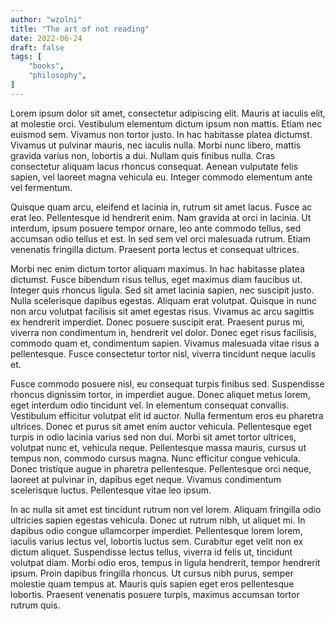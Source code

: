 ```yaml
---
author: "wzolni"
title: "The art of not reading"
date: 2022-06-24
draft: false
tags: [
    "books",
    "philosophy",
]
---
```


Lorem ipsum dolor sit amet, consectetur adipiscing elit. Mauris at iaculis elit, at molestie orci. Vestibulum elementum dictum ipsum non mattis. Etiam nec euismod sem. Vivamus non tortor justo. In hac habitasse platea dictumst. Vivamus ut pulvinar mauris, nec iaculis nulla. Morbi nunc libero, mattis gravida varius non, lobortis a dui. Nullam quis finibus nulla. Cras consectetur aliquam lacus rhoncus consequat. Aenean vulputate felis sapien, vel laoreet magna vehicula eu. Integer commodo elementum ante vel fermentum.

Quisque quam arcu, eleifend et lacinia in, rutrum sit amet lacus. Fusce ac erat leo. Pellentesque id hendrerit enim. Nam gravida at orci in lacinia. Ut interdum, ipsum posuere tempor ornare, leo ante commodo tellus, sed accumsan odio tellus et est. In sed sem vel orci malesuada rutrum. Etiam venenatis fringilla dictum. Praesent porta lectus et consequat ultrices.

Morbi nec enim dictum tortor aliquam maximus. In hac habitasse platea dictumst. Fusce bibendum risus tellus, eget maximus diam faucibus ut. Integer quis rhoncus ligula. Sed sit amet lacinia sapien, nec suscipit justo. Nulla scelerisque dapibus egestas. Aliquam erat volutpat. Quisque in nunc non arcu volutpat facilisis sit amet egestas risus. Vivamus ac arcu sagittis ex hendrerit imperdiet. Donec posuere suscipit erat. Praesent purus mi, viverra non condimentum in, hendrerit vel dolor. Donec eget risus facilisis, commodo quam et, condimentum sapien. Vivamus malesuada vitae risus a pellentesque. Fusce consectetur tortor nisl, viverra tincidunt neque iaculis et.

Fusce commodo posuere nisl, eu consequat turpis finibus sed. Suspendisse rhoncus dignissim tortor, in imperdiet augue. Donec aliquet metus lorem, eget interdum odio tincidunt vel. In elementum consequat convallis. Vestibulum efficitur volutpat elit id auctor. Nulla fermentum eros eu pharetra ultrices. Donec et purus sit amet enim auctor vehicula. Pellentesque eget turpis in odio lacinia varius sed non dui. Morbi sit amet tortor ultrices, volutpat nunc et, vehicula neque. Pellentesque massa mauris, cursus ut tempus non, commodo cursus magna. Nunc efficitur congue vehicula. Donec tristique augue in pharetra pellentesque. Pellentesque orci neque, laoreet at pulvinar in, dapibus eget neque. Vivamus condimentum scelerisque luctus. Pellentesque vitae leo ipsum.

In ac nulla sit amet est tincidunt rutrum non vel lorem. Aliquam fringilla odio ultricies sapien egestas vehicula. Donec ut rutrum nibh, ut aliquet mi. In dapibus odio congue ullamcorper imperdiet. Pellentesque lorem lorem, iaculis varius lectus vel, lobortis luctus sem. Curabitur eget velit non ex dictum aliquet. Suspendisse lectus tellus, viverra id felis ut, tincidunt volutpat diam. Morbi odio eros, tempus in ligula hendrerit, tempor hendrerit ipsum. Proin dapibus fringilla rhoncus. Ut cursus nibh purus, semper molestie quam tempus at. Mauris quis sapien eget eros pellentesque lobortis. Praesent venenatis posuere turpis, maximus accumsan tortor rutrum quis.